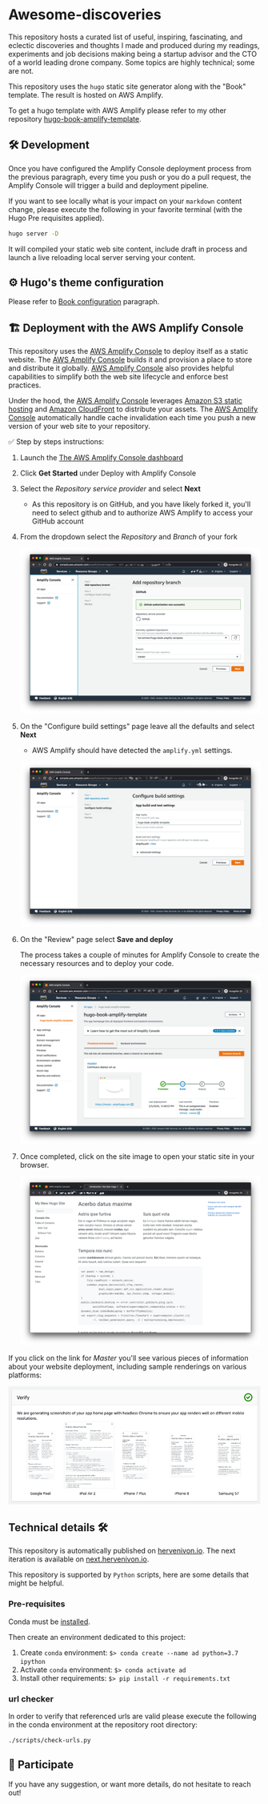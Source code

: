 # Awesome-discoveries

This repository hosts a curated list of useful, inspiring, fascinating, and eclectic discoveries and thoughts I made and produced during my readings, experiments and job decisions making being a startup advisor and the CTO of a world leading drone company. Some topics are highly technical; some are not.

This repository uses the `hugo` static site generator along with the "Book" template. The result is hosted on AWS Amplify.

To get a hugo template with AWS Amplify please refer to my other repository [hugo-book-amplify-template](https://github.com/hervenivon/hugo-book-amplify-template).

## 🛠 Development

Once you have configured the Amplify Console deployment process from the previous paragraph, every time you push or you do a pull request, the Amplify Console will trigger a build and deployment pipeline.

If you want to see locally what is your impact on your `markdown` content change, please execute the following in your favorite terminal (with the Hugo Pre requisites applied).

```bash
hugo server -D
```

It will compiled your static web site content, include draft in process and launch a live reloading local server serving your content.

## ⚙️ Hugo's theme configuration

Please refer to [Book configuration](https://themes.gohugo.io/hugo-book/#configuration) paragraph.

## 🏗 Deployment with the AWS Amplify Console

This repository uses the [AWS Amplify Console][amplify-console] to deploy itself as a static website. The [AWS Amplify Console][amplify-console] builds it and provision a place to store and distribute it globally. [AWS Amplify Console][amplify-console] also provides helpful capabilities to simplify both the web site lifecycle and enforce best practices.

Under the hood, the [AWS Amplify Console][amplify-console] leverages [Amazon S3 static hosting][s3-static-hosting] and [Amazon CloudFront][amazon-cloudfront] to distribute your assets. The [AWS Amplify Console][amplify-console] automatically handle cache invalidation each time you push a new version of your web site to your repository.

✅ Step by steps instructions:

1. Launch the [The AWS Amplify Console dashboard][amplify-console-dashboard]
1. Click **Get Started** under Deploy with Amplify Console
1. Select the *Repository service provider* and select **Next**
    - As this repository is on GitHub, and you have likely forked it, you'll need to select github and to authorize AWS Amplify to access your GitHub account
1. From the dropdown select the *Repository* and *Branch* of your fork

    ![Amplify Repository configuration](static/images/readme/amplify-console-repository-configuration.png)
1. On the "Configure build settings" page leave all the defaults and select **Next**
    - AWS Amplify should have detected the `amplify.yml` settings.

    ![Amplify Repository configuration](static/images/readme/amplify-console-build-settings.png)
1. On the "Review" page select **Save and deploy**

    The process takes a couple of minutes for Amplify Console to create the necessary resources and to deploy your code.

    ![Amplify Deployment](static/images/readme/amplify-console-deploy-status.png)
1. Once completed, click on the site image to open your static site in your browser.

    ![Hugo's quickstart with Book theme homepage](static/images/readme/homepage.png)

If you click on the link for *Master* you'll see various pieces of information about your website deployment, including sample renderings on various platforms:

![Amplify Client Renderings](static/images/readme/amplify-renderings.png)

## Technical details 🛠

This repository is automatically published on [hervenivon.io](https://hervenivon.io). The next iteration is available on [next.hervenivon.io](https://hervenivon.io).

This repository is supported by `Python` scripts, here are some details that might be helpful.

### Pre-requisites

Conda must be [installed](https://conda.io/projects/conda/en/latest/user-guide/install/index.html#regular-installation).

Then create an environment dedicated to this project:

1. Create `conda` environment: `$> conda create --name ad python=3.7 ipython`
2. Activate `conda` environment: `$> conda activate ad`
3. Install other requirements: `$> pip install -r requirements.txt`

### url checker

In order to verify that referenced urls are valid please execute the following in the conda environment at the repository root directory:

```shell
./scripts/check-urls.py
```

## 🤝 Participate

If you have any suggestion, or want more details, do not hesitate to reach out!

[amazon-cloudfront]: https://aws.amazon.com/cloudfront/
[amplify-console]: https://aws.amazon.com/amplify/console/
[amplify-console-dashboard]: https://console.aws.amazon.com/amplify/home
[amplify-getting-started]: https://aws.amazon.com/amplify/console/getting-started/
[hugo-amplify-hosting]: https://gohugo.io/hosting-and-deployment/hosting-on-aws-amplify/
[hugo-quickstart]: https://gohugo.io/getting-started/quick-start/
[hugo-prerequisites]: https://gohugo.io/getting-started/installing/
[hugo-theme-book]: https://themes.gohugo.io/hugo-book/
[s3-static-hosting]: https://docs.aws.amazon.com/AmazonS3/latest/dev/WebsiteHosting.html
